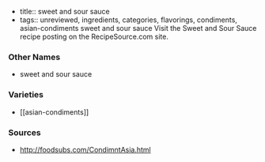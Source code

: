 - title:: sweet and sour sauce
- tags:: unreviewed, ingredients, categories, flavorings, condiments, asian-condiments
sweet and sour sauce Visit the Sweet and Sour Sauce recipe posting on the RecipeSource.com site.

### Other Names

* sweet and sour sauce

### Varieties

* [[asian-condiments]]

### Sources
* http://foodsubs.com/CondimntAsia.html

